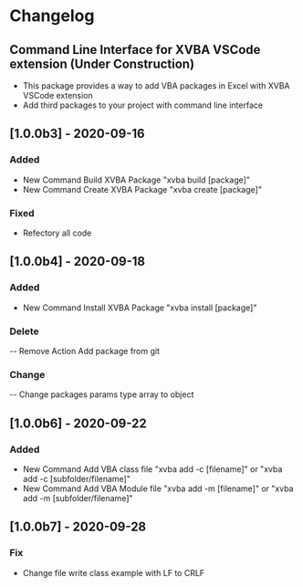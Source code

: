 # Changelog

## Command Line Interface for XVBA VSCode extension (Under Construction)

- This package provides a way to add VBA packages in Excel with XVBA VSCode extension
- Add third packages to your project with command line interface



## [1.0.0b3] - 2020-09-16
### Added
- New Command Build XVBA Package "xvba build [package]"
- New Command Create XVBA Package "xvba create [package]"

### Fixed
- Refectory all code

## [1.0.0b4] - 2020-09-18
### Added
- New Command Install XVBA Package "xvba install [package]"

### Delete
-- Remove Action Add package from git

### Change
-- Change packages params type array to object

## [1.0.0b6] - 2020-09-22
### Added
- New Command Add VBA class file "xvba  add -c [filename]"  or "xvba  add -c [subfolder/filename]"
- New Command Add VBA Module file "xvba  add -m [filename]" or "xvba  add -m [subfolder/filename]"

## [1.0.0b7] - 2020-09-28
### Fix
- Change file write class example with LF to CRLF